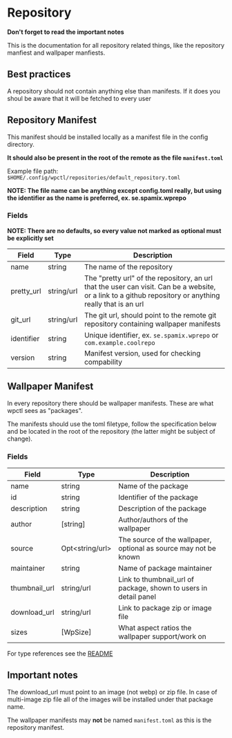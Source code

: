 # Repository

**Don't forget to read the important notes**

This is the documentation for all repository related things, like the repository manfiest and wallpaper manfiests.

## Best practices

A repository should not contain anything else than manifests. If it does you shoul be aware that it will be fetched to every user

## Repository Manifest

This manifest should be installed locally as a manifest file in the config directory.

**It should also be present in the root of the remote as the file `manifest.toml`**

Example file path: `$HOME/.config/wpctl/repositories/default_repository.toml`

**NOTE: The file name can be anything except config.toml really, but using the identifier as the name is preferred, ex. se.spamix.wprepo**

### Fields

**NOTE: There are no defaults, so every value not marked as optional must be explicitly set**

| Field      | Type       | Description                                                                                                                                              |
| ---------- | ---------- | -------------------------------------------------------------------------------------------------------------------------------------------------------- |
| name       | string     | The name of the repository                                                                                                                               |
| pretty_url | string/url | The "pretty url" of the repository, an url that the user can visit. Can be a website, or a link to a github repository or anything really that is an url |
| git_url    | string/url | The git url, should point to the remote git repository containing wallpaper manifests                                                                    |
| identifier | string     | Unique identifier, ex. `se.spamix.wprepo` or `com.example.coolrepo`                                                                                      |
| version    | string     | Manifest version, used for checking compability                                                                                                          |

## Wallpaper Manifest

In every repository there should be wallpaper manifests. These are what wpctl sees as "packages".

The manifests should use the toml filetype, follow the specification below and be located in the root of the repository (the latter might be subject of change).

### Fields

| Field         | Type              | Description                                                      |
| ------------- | ----------------- | ---------------------------------------------------------------- |
| name          | string            | Name of the package                                              |
| id            | string            | Identifier of the package                                        |
| description   | string            | Description of the package                                       |
| author        | [string]          | Author/authors of the wallpaper                                  |
| source        | Opt\<string/url\> | The source of the wallpaper, optional as source may not be known |
| maintainer    | string            | Name of package maintainer                                       |
| thumbnail_url | string/url        | Link to thumbnail_url of package, shown to users in detail panel |
| download_url  | string/url        | Link to package zip or image file                                |
| sizes         | [WpSize]          | What aspect ratios the wallpaper support/work on                 |

For type references see the [README](./README.md)

## Important notes

The download_url must point to an image (not webp) or zip file. In case of multi-image zip file all of the images will be installed under that package name.

The wallpaper manifests may **not** be named `manifest.toml` as this is the repository manifest.

